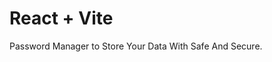 # React + Vite

Password Manager to Store Your Data With Safe And Secure.       
 
   
 
      
     
      
   
  
     
